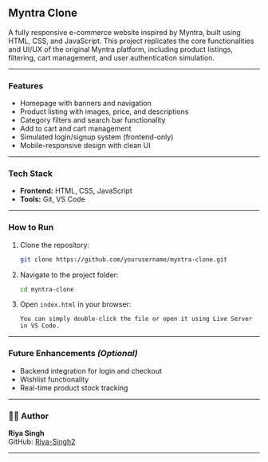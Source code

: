 


##  Myntra Clone

A fully responsive e-commerce website inspired by Myntra, built using HTML, CSS, and JavaScript. This project replicates the core functionalities and UI/UX of the original Myntra platform, including product listings, filtering, cart management, and user authentication simulation.

---

###  Features

- Homepage with banners and navigation
- Product listing with images, price, and descriptions
- Category filters and search bar functionality
- Add to cart and cart management
- Simulated login/signup system (frontend-only)
- Mobile-responsive design with clean UI

---

###  Tech Stack

- **Frontend:** HTML, CSS, JavaScript  
- **Tools:** Git, VS Code

---



###  How to Run

1. Clone the repository:
   ```bash
   git clone https://github.com/yourusername/myntra-clone.git
   ```

2. Navigate to the project folder:
   ```bash
   cd myntra-clone
   ```

3. Open `index.html` in your browser:
   ```
   You can simply double-click the file or open it using Live Server in VS Code.
   ```

---

###  Future Enhancements *(Optional)*

- Backend integration for login and checkout
- Wishlist functionality
- Real-time product stock tracking

---

### 🙋‍♀️ Author

**Riya Singh**  
GitHub: [Riya-Singh2](https://github.com/Riya-Singh2)

---


